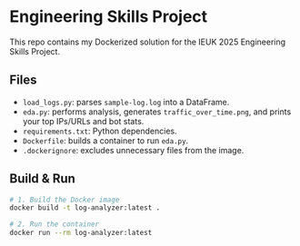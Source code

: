 # Engineering Skills Project

This repo contains my Dockerized solution for the IEUK 2025 Engineering Skills Project.

## Files

- `load_logs.py`: parses `sample-log.log` into a DataFrame.
- `eda.py`: performs analysis, generates `traffic_over_time.png`, and prints your top IPs/URLs and bot stats.
- `requirements.txt`: Python dependencies.
- `Dockerfile`: builds a container to run `eda.py`.
- `.dockerignore`: excludes unnecessary files from the image.

## Build & Run

```bash
# 1. Build the Docker image
docker build -t log-analyzer:latest .

# 2. Run the container
docker run --rm log-analyzer:latest